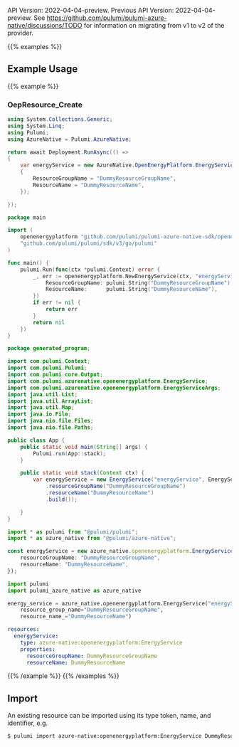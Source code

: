 
API Version: 2022-04-04-preview.
Previous API Version: 2022-04-04-preview. See https://github.com/pulumi/pulumi-azure-native/discussions/TODO for information on migrating from v1 to v2 of the provider.

{{% examples %}}
## Example Usage
{{% example %}}
### OepResource_Create
```csharp
using System.Collections.Generic;
using System.Linq;
using Pulumi;
using AzureNative = Pulumi.AzureNative;

return await Deployment.RunAsync(() => 
{
    var energyService = new AzureNative.OpenEnergyPlatform.EnergyService("energyService", new()
    {
        ResourceGroupName = "DummyResourceGroupName",
        ResourceName = "DummyResourceName",
    });

});


```

```go
package main

import (
	openenergyplatform "github.com/pulumi/pulumi-azure-native-sdk/openenergyplatform"
	"github.com/pulumi/pulumi/sdk/v3/go/pulumi"
)

func main() {
	pulumi.Run(func(ctx *pulumi.Context) error {
		_, err := openenergyplatform.NewEnergyService(ctx, "energyService", &openenergyplatform.EnergyServiceArgs{
			ResourceGroupName: pulumi.String("DummyResourceGroupName"),
			ResourceName:      pulumi.String("DummyResourceName"),
		})
		if err != nil {
			return err
		}
		return nil
	})
}

```

```java
package generated_program;

import com.pulumi.Context;
import com.pulumi.Pulumi;
import com.pulumi.core.Output;
import com.pulumi.azurenative.openenergyplatform.EnergyService;
import com.pulumi.azurenative.openenergyplatform.EnergyServiceArgs;
import java.util.List;
import java.util.ArrayList;
import java.util.Map;
import java.io.File;
import java.nio.file.Files;
import java.nio.file.Paths;

public class App {
    public static void main(String[] args) {
        Pulumi.run(App::stack);
    }

    public static void stack(Context ctx) {
        var energyService = new EnergyService("energyService", EnergyServiceArgs.builder()        
            .resourceGroupName("DummyResourceGroupName")
            .resourceName("DummyResourceName")
            .build());

    }
}

```

```typescript
import * as pulumi from "@pulumi/pulumi";
import * as azure_native from "@pulumi/azure-native";

const energyService = new azure_native.openenergyplatform.EnergyService("energyService", {
    resourceGroupName: "DummyResourceGroupName",
    resourceName: "DummyResourceName",
});

```

```python
import pulumi
import pulumi_azure_native as azure_native

energy_service = azure_native.openenergyplatform.EnergyService("energyService",
    resource_group_name="DummyResourceGroupName",
    resource_name_="DummyResourceName")

```

```yaml
resources:
  energyService:
    type: azure-native:openenergyplatform:EnergyService
    properties:
      resourceGroupName: DummyResourceGroupName
      resourceName: DummyResourceName

```

{{% /example %}}
{{% /examples %}}

## Import

An existing resource can be imported using its type token, name, and identifier, e.g.

```sh
$ pulumi import azure-native:openenergyplatform:EnergyService DummyResourceName /subscriptions/00000000-0000-0000-0000-000000000001/resourceGroups/DummyResourceGroupName/providers/Microsoft.OEP/oepResource/DummyResourceName 
```
